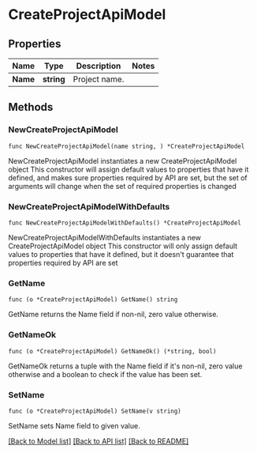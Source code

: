 # CreateProjectApiModel

## Properties

Name | Type | Description | Notes
------------ | ------------- | ------------- | -------------
**Name** | **string** | Project name. | 

## Methods

### NewCreateProjectApiModel

`func NewCreateProjectApiModel(name string, ) *CreateProjectApiModel`

NewCreateProjectApiModel instantiates a new CreateProjectApiModel object
This constructor will assign default values to properties that have it defined,
and makes sure properties required by API are set, but the set of arguments
will change when the set of required properties is changed

### NewCreateProjectApiModelWithDefaults

`func NewCreateProjectApiModelWithDefaults() *CreateProjectApiModel`

NewCreateProjectApiModelWithDefaults instantiates a new CreateProjectApiModel object
This constructor will only assign default values to properties that have it defined,
but it doesn't guarantee that properties required by API are set

### GetName

`func (o *CreateProjectApiModel) GetName() string`

GetName returns the Name field if non-nil, zero value otherwise.

### GetNameOk

`func (o *CreateProjectApiModel) GetNameOk() (*string, bool)`

GetNameOk returns a tuple with the Name field if it's non-nil, zero value otherwise
and a boolean to check if the value has been set.

### SetName

`func (o *CreateProjectApiModel) SetName(v string)`

SetName sets Name field to given value.



[[Back to Model list]](../README.md#documentation-for-models) [[Back to API list]](../README.md#documentation-for-api-endpoints) [[Back to README]](../README.md)


